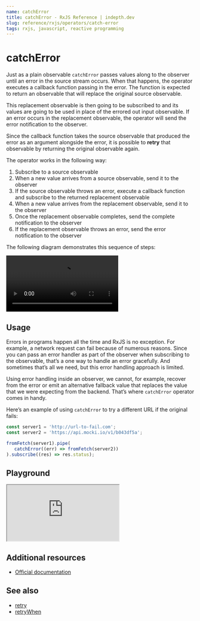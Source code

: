 ```yaml
---
name: catchError
title: catchError - RxJS Reference | indepth.dev
slug: reference/rxjs/operators/catch-error
tags: rxjs, javascript, reactive programming
---
```


# catchError

Just as a plain observable `catchError` passes values along to the observer until an error in the source stream occurs. When that happens, the operator executes a callback function passing in the error. The function is expected to return an observable that will replace the original source observable. 

This replacement observable is then going to be subscribed to and its values are going to be used in place of the errored out input observable. If an error occurs in the replacement observable, the operator will send the error notification to the observer.

Since the callback function takes the source observable that produced the error as an argument alongside the error, it is possible to **retry** that observable by returning the original observable again.

The operator works in the following way:

1. Subscribe to a source observable
2. When a new value arrives from a source observable, send it to the observer
3. If the source observable throws an error, execute a callback function and subscribe to the returned replacement observable
4. When a new value arrives from the replacement observable, send it to the observer
5. Once the replacement observable completes, send the complete notification to the observer
6. If the replacement observable throws an error, send the error notification to the observer

The following diagram demonstrates this sequence of steps:

<video>
    <source src="https://images.indepth.dev/references/rxjs/operators/catch-error.mp4" type="video/mp4">
</video>

## Usage
Errors in programs happen all the time and RxJS is no exception. For example, a network request can fail because of numerous reasons. Since you can pass an error handler as part of the observer when subscribing to the observable, that’s a one way to handle an error gracefully. And sometimes that’s all we need, but this error handling approach is limited. 

Using error handling inside an observer, we cannot, for example, recover from the error or emit an alternative fallback value that replaces the value that we were expecting from the backend. That’s where `catchError` operator comes in handy.

Here’s an example of using `catchError` to try a different URL if the original fails:

```javascript
const server1 = 'http://url-to-fail.com';
const server2 = 'https://api.mocki.io/v1/b043df5a';

fromFetch(server1).pipe(
   catchError((err) => fromFetch(server2))
).subscribe((res) => res.status);
```

## Playground

<iframe src="https://stackblitz.com/edit/indepth-rxjs-catch-error?embed=1&file=index.ts"></iframe>

## Additional resources

- [Official documentation](https://rxjs.dev/api/operators/catchError)

## See also

- [retry](https://indepth.dev/reference/rxjs/operators/retry)
- [retryWhen](https://indepth.dev/reference/rxjs/operators/retry-when)
